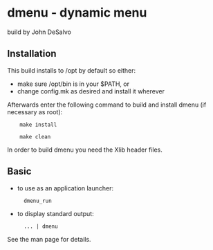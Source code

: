 dmenu - dynamic menu
====================
build by John DeSalvo


Installation
------------
This build installs to /opt by default so either:
* make sure /opt/bin is in your $PATH, or
* change config.mk as desired and install it wherever

Afterwards enter the following command to build and install dmenu
(if necessary as root):

        make install

        make clean

In order to build dmenu you need the Xlib header files.

Basic
-----
* to use as an application launcher:

        dmenu_run
* to display standard output:

        ... | dmenu 

See the man page for details.
